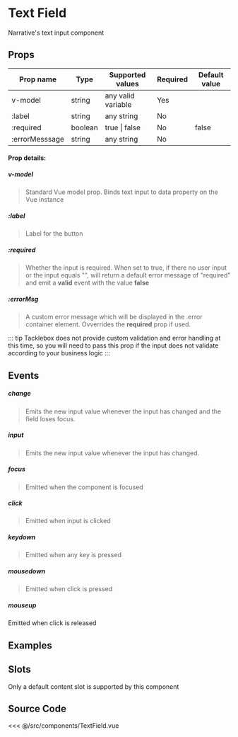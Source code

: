 # Text Field

Narrative's text input component

## Props

| Prop name      | Type    | Supported values  | Required | Default value
| -------------- | ------- | ----------------- | -------- | -------------
| v-model        | string  | any valid variable| Yes      |
| :label          | string  | any string        | No       |
| :required       | boolean | true \| false     | No       | false
| :errorMesssage  | string  | any string        | No       |

#### Prop details:

##### v-model
> Standard Vue model prop. Binds text input to data property on the Vue instance

##### :label
> Label for the button

##### :required
> Whether the input is required. When set to true, if there no user input or the input equals "", will return a default error message of "required" and emit a **valid** event with the value **false**

##### :errorMsg
> A custom error message which will be displayed in the .error container element. Ovverrides the __required__ prop if used.

::: tip
Tacklebox does not provide custom validation and error handling at this time, so you will need to pass this prop if the input does not validate according to your business logic
:::

## Events

##### change
> Emits the new input value whenever the input has changed and the field loses focus.

##### input
> Emits the new input value whenever the input has changed.

##### focus
> Emitted when the component is focused

##### click
> Emitted when input is clicked

##### keydown
> Emitted when any key is pressed

##### mousedown
> Emitted when click is pressed

##### mouseup
Emitted when click is released

## Examples

<Demo componentName="examples-nio-text-field-doc"/>

## Slots

Only a default content slot is supported by this component

## Source Code

<SourceCode>
<<< @/src/components/TextField.vue
</SourceCode>

